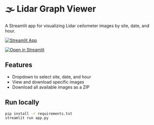 # 🌫️ Lidar Graph Viewer

A Streamlit app for visualizing Lidar ceilometer images by site, date, and hour.

[![Streamlit App](https://static.streamlit.io/badges/streamlit_badge_black_white.svg)](https://lidar-viewer-ckcmn6nstfpe3ar25v9p8r.streamlit.app/)

[![Open in Streamlit](https://static.streamlit.io/badges/streamlit_badge_white.svg)](https://streamlit.io/launch?repository=https://github.com/duch-lidar/lidar-viewer-app)

## Features

- Dropdown to select site, date, and hour
- View and download specific images
- Download all available images as a ZIP

## Run locally

```bash
pip install -r requirements.txt
streamlit run app.py



